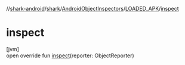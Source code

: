 //[shark-android](../../../../index.md)/[shark](../../index.md)/[AndroidObjectInspectors](../index.md)/[LOADED_APK](index.md)/[inspect](inspect.md)

# inspect

[jvm]\
open override fun [inspect](inspect.md)(reporter: ObjectReporter)
